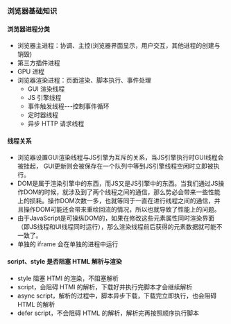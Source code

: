 ### 浏览器基础知识

#### 浏览器进程分类

- 浏览器主进程：协调、主控(浏览器界面显示，用户交互，其他进程的创建与销毁)
- 第三方插件进程
- GPU 进程
- 浏览器渲染进程：页面渲染、脚本执行、事件处理
  - GUI 渲染线程
  - JS 引擎线程
  - 事件触发线程---控制事件循环
  - 定时器线程
  - 异步 HTTP 请求线程

#### 线程关系

- 浏览器设置GUI渲染线程与JS引擎为互斥的关系，当JS引擎执行时GUI线程会被挂起， GUI更新则会被保存在一个队列中等到JS引擎线程空闲时立即被执行。
- DOM是属于渲染引擎中的东⻄，⽽JS⼜是JS引擎中的东⻄。当我们通过JS操作DOM的时候，就涉及到了两个线程之间的通信，那么势必会带来⼀些性能上的损耗。操作DOM次数⼀多，也就等同于⼀直在进⾏线程之间的通信，并且操作DOM可能还会带来重绘回流的情况，所以也就导致了性能上的问题。
- 由于JavaScript是可操纵DOM的，如果在修改这些元素属性同时渲染界面（即JS线程和UI线程同时运行），那么渲染线程前后获得的元素数据就可能不一致了。
- 单独的 iframe 会在单独的进程中运行

#### script、style 是否阻塞 HTML 解析与渲染

- style 阻塞 HTMl 的渲染，不阻塞解析
- script，会阻碍 HTMl 的解析，下载好并执行完脚本才会继续解析
- async script，解析的过程中，脚本异步下载，下载完立即执行，也会阻碍 HTML 的解析
- defer script，不会阻碍 HTML 的解析，解析完再按照顺序执行脚本

